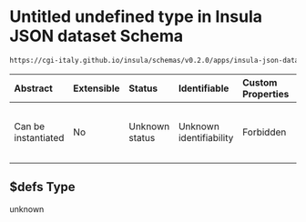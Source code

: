 # Untitled undefined type in Insula JSON dataset Schema

```txt
https://cgi-italy.github.io/insula/schemas/v0.2.0/apps/insula-json-dataset.schema.json#/$defs
```



| Abstract            | Extensible | Status         | Identifiable            | Custom Properties | Additional Properties | Access Restrictions | Defined In                                                                                               |
| :------------------ | :--------- | :------------- | :---------------------- | :---------------- | :-------------------- | :------------------ | :------------------------------------------------------------------------------------------------------- |
| Can be instantiated | No         | Unknown status | Unknown identifiability | Forbidden         | Allowed               | none                | [insula-json-dataset.schema.json\*] (schemas/apps/insula-json-dataset.schema.json) |

## $defs Type

unknown
